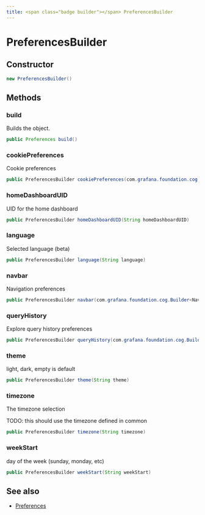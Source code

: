 ```yaml
---
title: <span class="badge builder"></span> PreferencesBuilder
---
```

# <span class="badge builder"></span> PreferencesBuilder

## Constructor

```java
new PreferencesBuilder()
```
## Methods

### <span class="badge object-method"></span> build

Builds the object.

```java
public Preferences build()
```

### <span class="badge object-method"></span> cookiePreferences

Cookie preferences

```java
public PreferencesBuilder cookiePreferences(com.grafana.foundation.cog.Builder<CookiePreferences> cookiePreferences)
```

### <span class="badge object-method"></span> homeDashboardUID

UID for the home dashboard

```java
public PreferencesBuilder homeDashboardUID(String homeDashboardUID)
```

### <span class="badge object-method"></span> language

Selected language (beta)

```java
public PreferencesBuilder language(String language)
```

### <span class="badge object-method"></span> navbar

Navigation preferences

```java
public PreferencesBuilder navbar(com.grafana.foundation.cog.Builder<NavbarPreference> navbar)
```

### <span class="badge object-method"></span> queryHistory

Explore query history preferences

```java
public PreferencesBuilder queryHistory(com.grafana.foundation.cog.Builder<QueryHistoryPreference> queryHistory)
```

### <span class="badge object-method"></span> theme

light, dark, empty is default

```java
public PreferencesBuilder theme(String theme)
```

### <span class="badge object-method"></span> timezone

The timezone selection

TODO: this should use the timezone defined in common

```java
public PreferencesBuilder timezone(String timezone)
```

### <span class="badge object-method"></span> weekStart

day of the week (sunday, monday, etc)

```java
public PreferencesBuilder weekStart(String weekStart)
```

## See also

 * <span class="badge object-type-class"></span> [Preferences](./object-Preferences.md)
